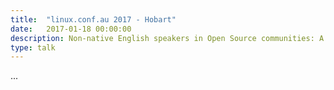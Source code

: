 ```yaml
---
title:  "linux.conf.au 2017 - Hobart"
date:   2017-01-18 00:00:00
description: Non-native English speakers in Open Source communities: A True Story
type: talk
---
```


...
